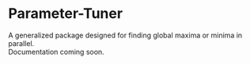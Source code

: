 # Parameter-Tuner
A generalized package designed for finding global maxima or minima in parallel.
<br>
Documentation coming soon.
